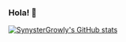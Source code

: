 ### Hola! 👋

[![SynysterGrowly's GitHub stats](https://github-readme-stats.vercel.app/api?username=SynysterGrowly&show_icons=true&theme=tokyonight)](https://github.com/SynysterGrowly/github-readme-stats)

<!--
**SynysterGrowly/SynysterGrowly** is a ✨ _special_ ✨ repository because its `README.md` (this file) appears on your GitHub profile.

Here are some ideas to get you started:

- 🔭 I’m currently working on ...
- 🌱 I’m currently learning ...
- 👯 I’m looking to collaborate on ...
- 🤔 I’m looking for help with ...
- 💬 Ask me about ...
- 📫 How to reach me: ...
- 😄 Pronouns: ...
- ⚡ Fun fact: ...
-->

